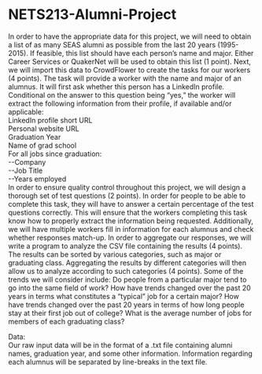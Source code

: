 # NETS213-Alumni-Project

In order to have the appropriate data for this project, we will need to obtain a list of 
as many SEAS alumni as possible from the last 20 years (1995-2015). If feasible, this list 
should have each person’s name and major. Either Career Services or QuakerNet will be used 
to obtain this list (1 point). Next, we will import this data to CrowdFlower to create the tasks for 
our workers (4 points). The task will provide a worker with the name and major of an alumnus. It will 
first ask whether this person has a LinkedIn profile. Conditional on the answer to this 
question being “yes,” the worker will extract the following information from their profile, 
if available and/or applicable: <br />
  LinkedIn profile short URL<br />
  Personal website URL<br />
  Graduation Year<br />
  Name of grad school<br />
  For all jobs since graduation:<br />
     --Company<br />
     --Job Title<br />
     --Years employed<br />
In order to ensure quality control throughout this project, we will design a thorough set 
of test questions (2 points). In order for people to be able to complete this task, they will have to 
answer a certain percentage of the test questions correctly. This will ensure that the 
workers completing this task know how to properly extract the information being requested. 
Additionally, we will have multiple workers fill in information for each alumnus and check 
whether responses match-up. In order to aggregate our responses, we will write a program 
to analyze the CSV file containing the results (4 points). The results can be sorted by various 
categories, such as major or graduating class. Aggregating the results by different 
categories will then allow us to analyze according to such categories (4 points). Some of the trends 
we will consider include: Do people from a particular major tend to go into the same field 
of work? How have trends changed over the past 20 years in terms what constitutes a 
“typical” job for a certain major? How have trends changed over the past 20 years in terms 
of how long people stay at their first job out of college? What is the average number of 
jobs for members of each graduating class?


Data:<br />
Our raw input data will be in the format of a .txt file containing alumni names, graduation year, and some other information. Information regarding each alumnus will be separated by line-breaks in the text file.


